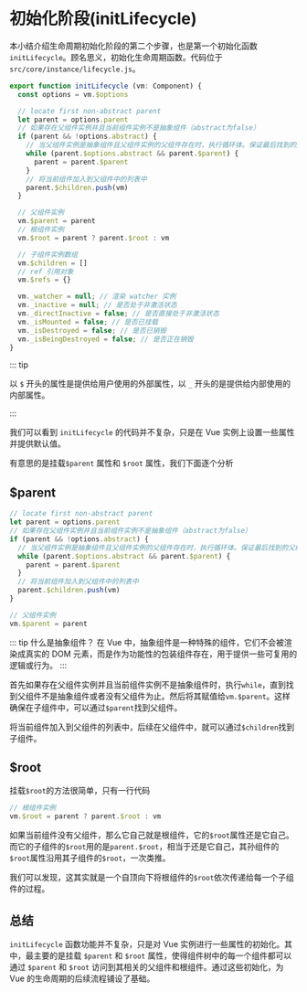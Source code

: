 # 初始化阶段(initLifecycle)

本小结介绍生命周期初始化阶段的第二个步骤，也是第一个初始化函数 `initLifecycle`。顾名思义，初始化生命周期函数。代码位于 `src/core/instance/lifecycle.js`。

```js
export function initLifecycle (vm: Component) {
  const options = vm.$options

  // locate first non-abstract parent
  let parent = options.parent
  // 如果存在父组件实例并且当前组件实例不是抽象组件（abstract为false）
  if (parent && !options.abstract) {
    // 当父组件实例是抽象组件且父组件实例的父组件存在时，执行循环体。保证最后找到的父组件不是抽象组件
    while (parent.$options.abstract && parent.$parent) {
      parent = parent.$parent
    }
    // 将当前组件加入到父组件中的列表中
    parent.$children.push(vm)
  }

  // 父组件实例
  vm.$parent = parent
  // 根组件实例
  vm.$root = parent ? parent.$root : vm

  // 子组件实例数组
  vm.$children = []
  // ref 引用对象
  vm.$refs = {}

  vm._watcher = null; // 渲染 watcher 实例
  vm._inactive = null; // 是否处于非激活状态
  vm._directInactive = false; // 是否直接处于非激活状态
  vm._isMounted = false; // 是否已挂载
  vm._isDestroyed = false; // 是否已销毁
  vm._isBeingDestroyed = false; // 是否正在销毁
}
```

::: tip

以 `$` 开头的属性是提供给用户使用的外部属性，以 `_` 开头的是提供给内部使用的内部属性。

:::

我们可以看到 `initLifecycle` 的代码并不复杂，只是在 Vue 实例上设置一些属性并提供默认值。

有意思的是挂载`$parent` 属性和 `$root` 属性，我们下面逐个分析

## $parent

```js
// locate first non-abstract parent
let parent = options.parent
// 如果存在父组件实例并且当前组件实例不是抽象组件（abstract为false）
if (parent && !options.abstract) {
  // 当父组件实例是抽象组件且父组件实例的父组件存在时，执行循环体。保证最后找到的父组件不是抽象组件
  while (parent.$options.abstract && parent.$parent) {
    parent = parent.$parent
  }
  // 将当前组件加入到父组件中的列表中
  parent.$children.push(vm)
}

// 父组件实例
vm.$parent = parent
```

::: tip 什么是抽象组件？
在 Vue 中，抽象组件是一种特殊的组件，它们不会被渲染成真实的 DOM 元素，而是作为功能性的包装组件存在，用于提供一些可复用的逻辑或行为。
:::

首先如果存在父组件实例并且当前组件实例不是抽象组件时，执行`while`，直到找到父组件不是抽象组件或者没有父组件为止。然后将其赋值给`vm.$parent`。这样确保在子组件中，可以通过`$parent`找到父组件。

将当前组件加入到父组件的列表中，后续在父组件中，就可以通过`$children`找到子组件。

## $root

挂载`$root`的方法很简单，只有一行代码

```js
// 根组件实例
vm.$root = parent ? parent.$root : vm
```

如果当前组件没有父组件，那么它自己就是根组件，它的`$root`属性还是它自己。而它的子组件的`$root`用的是`parent.$root`，相当于还是它自己，其孙组件的`$root`属性沿用其子组件的`$root`，一次类推。

我们可以发现，这其实就是一个自顶向下将根组件的`$root`依次传递给每一个子组件的过程。

## 总结

`initLifecycle` 函数功能并不复杂，只是对 Vue 实例进行一些属性的初始化。其中，最主要的是挂载 `$parent` 和 `$root` 属性，使得组件树中的每一个组件都可以通过 `$parent` 和 `$root` 访问到其相关的父组件和根组件。通过这些初始化，为 Vue 的生命周期的后续流程铺设了基础。




